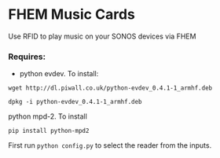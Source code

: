 # FHEM Music Cards
Use RFID to play music on your SONOS devices via FHEM

### Requires:
- python evdev. To install:

`wget http://dl.piwall.co.uk/python-evdev_0.4.1-1_armhf.deb`

`dpkg -i python-evdev_0.4.1-1_armhf.deb`

python mpd-2. To install

` pip install python-mpd2 `

First run `python config.py` to select the reader from the inputs.
